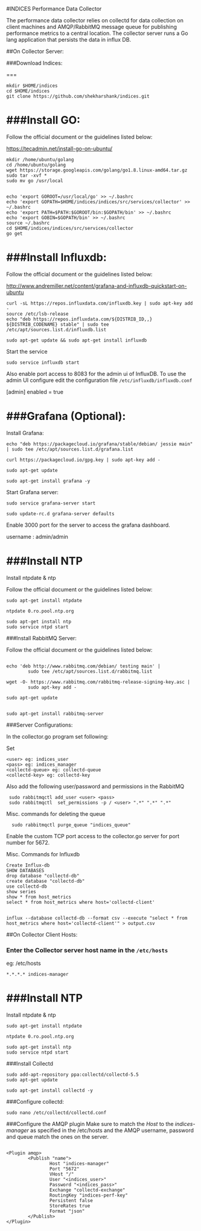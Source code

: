 #INDICES Performance Data Collector

The performance data collector relies on collectd for data collection on client machines and AMQP/RabbitMQ message queue for publishing
performance metrics to a central location. The collector server runs a Go lang application that persists the data in influx DB.

##On Collector Server:

###Download Indices:

===

```
mkdir $HOME/indices
cd $HOME/indices
git clone https://github.com/shekharshank/indices.git
```

###Install GO:
====

Follow the official document or the guidelines listed below:

https://tecadmin.net/install-go-on-ubuntu/

```
mkdir /home/ubuntu/golang
cd /home/ubuntu/golang
wget https://storage.googleapis.com/golang/go1.8.linux-amd64.tar.gz
sudo tar -xvf *
sudo mv go /usr/local


echo 'export GOROOT=/usr/local/go' >> ~/.bashrc
echo 'export GOPATH=$HOME/indices/indices/src/services/collector' >> ~/.bashrc
echo 'export PATH=$PATH:$GOROOT/bin:$GOPATH/bin' >> ~/.bashrc
echo 'export GOBIN=$GOPATH/bin' >> ~/.bashrc
source ~/.bashrc
cd $HOME/indices/indices/src/services/collector
go get

```

###Install Influxdb:
====
Follow the official document or the guidelines listed below:

http://www.andremiller.net/content/grafana-and-influxdb-quickstart-on-ubuntu


```
curl -sL https://repos.influxdata.com/influxdb.key | sudo apt-key add -
source /etc/lsb-release
echo "deb https://repos.influxdata.com/${DISTRIB_ID,,} ${DISTRIB_CODENAME} stable" | sudo tee /etc/apt/sources.list.d/influxdb.list
```


```
sudo apt-get update && sudo apt-get install influxdb
```

Start the service
```
sudo service influxdb start
```

Also enable port access to 8083 for the admin ui of InfluxDB.
To use the admin UI configure edit the configuration file `/etc/influxdb/influxdb.conf`

[admin]
enabled = true




###Grafana (Optional):
===

Install Grafana:


```
echo "deb https://packagecloud.io/grafana/stable/debian/ jessie main" | sudo tee /etc/apt/sources.list.d/grafana.list

curl https://packagecloud.io/gpg.key | sudo apt-key add -

sudo apt-get update

sudo apt-get install grafana -y

```
Start Grafana server:

```
sudo service grafana-server start

sudo update-rc.d grafana-server defaults

```

Enable 3000 port for the server to access the grafana dashboard.

username : admin/admin



###Install NTP
===

Install ntpdate & ntp

Follow the official document or the guidelines listed below:

```
sudo apt-get install ntpdate

ntpdate 0.ro.pool.ntp.org

sudo apt-get install ntp
sudo service ntpd start
```

###Install RabbitMQ Server:

Follow the official document or the guidelines listed below:


```

echo 'deb http://www.rabbitmq.com/debian/ testing main' |
        sudo tee /etc/apt/sources.list.d/rabbitmq.list

wget -O- https://www.rabbitmq.com/rabbitmq-release-signing-key.asc |
        sudo apt-key add -

sudo apt-get update


sudo apt-get install rabbitmq-server
```

###Server Configurations:

In the collector.go program set following:

Set 

```
<user> eg: indices_user
<pass> eg: indices_manager
<collectd-queue> eg: collectd-queue
<collectd-key> eg: collectd-key
```
Also add the following user/password and permissions in the RabbitMQ

```
 sudo rabbitmqctl add_user <user> <pass>
 sudo rabbitmqctl  set_permissions -p / <user> ".*" ".*" ".*"

```

Misc. commands for deleting the queue

```
  sudo rabbitmqctl purge_queue "indices_queue"
```

Enable the custom TCP port access to the collector.go server for port number for 5672.

Misc. Commands for Influxdb
```
Create Influx-db
SHOW DATABASES
drop database "collectd-db"
create database "collectd-db"
use collectd-db
show series
show * from host_metrics
select * from host_metrics where host='collectd-client'


influx --database collectd-db --format csv --execute "select * from host_metrics where host='collectd-client'" > output.csv
```

##On Collector Client Hosts:


### Enter the Collector server host name in the `/etc/hosts`

eg: /etc/hosts

```
*.*.*.* indices-manager
```

###Install NTP
===

Install ntpdate & ntp


```
sudo apt-get install ntpdate

ntpdate 0.ro.pool.ntp.org

sudo apt-get install ntp
sudo service ntpd start
```

###Install Collectd

```
sudo add-apt-repository ppa:collectd/collectd-5.5
sudo apt-get update
```

```
sudo apt-get install collectd -y

```

###Configure collectd:


```
sudo nano /etc/collectd/collectd.conf
```

###Configure the AMQP plugin 
Make sure to match the *Host* to the *indices-manager* as specified in the /etc/hosts and the AMQP username, password and queue match
the ones on the server.

```

<Plugin amqp>
        <Publish "name">
                Host "indices-manager"
                Port "5672"
                VHost "/"
                User "<indices_user>"
                Password "<indices_pass>"
                Exchange "collectd-exchange"
                RoutingKey "indices-perf-key"
                Persistent false
                StoreRates true
                Format "json"
        </Publish>
</Plugin>

```






